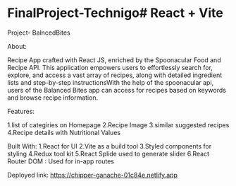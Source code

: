 # FinalProject-Technigo# React + Vite

Project- BalncedBites

About:

Recipe App crafted with React JS, enriched by the Spoonacular Food and Recipe API. This application empowers users to effortlessly search for, explore, and access a vast array of recipes, along with detailed ingredient lists and step-by-step instructionsWith the help of the spoonacular api, users of the Balanced Bites  app can access for recipes based on keywords and browse recipe information.

Features:

1.list of categiries on Homepage
2.Recipe Image
3.similar suggested recipes
4.Recipe details with Nutritional Values

Built With:
1.React for UI
2.Vite as a build tool
3.Styled components for styling
4.Redux tool kit
5.React Splide used to generate slider
6.React Router DOM : Used for in-app routes

Deployed link:
https://chipper-ganache-01c84e.netlify.app



